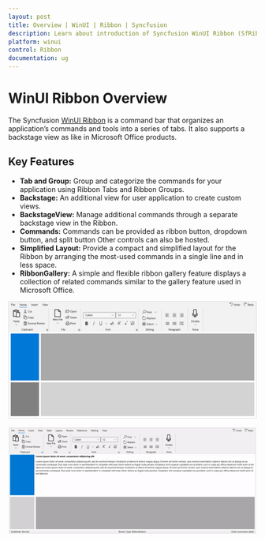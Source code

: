 ```yaml
---
layout: post
title: Overview | WinUI | Ribbon | Syncfusion 
description: Learn about introduction of Syncfusion WinUI Ribbon (SfRibbon) control, its feature and more details.
platform: winui
control: Ribbon
documentation: ug
---
```


# WinUI Ribbon Overview

The Syncfusion [WinUI Ribbon](https://www.syncfusion.com/winui-controls/ribbon) is a command bar that organizes an application’s commands and tools into a series of tabs. It also supports a backstage view as like in Microsoft Office products.

## Key Features ##

* **Tab and Group:** Group and categorize the commands for your application using Ribbon Tabs and Ribbon Groups.
* **Backstage:** An additional view for user application to create custom views.
* **BackstageView:** Manage additional commands through a separate backstage view in the Ribbon.
* **Commands:** Commands can be provided as ribbon button, dropdown button, and split button Other controls can also be hosted.
* **Simplified Layout:** Provide a compact and simplified layout for the Ribbon by arranging the most-used commands in a single line and in less space.
* **RibbonGallery:** A simple and flexible ribbon gallery feature displays a collection of related commands similar to the gallery feature used in Microsoft Office.


 ![Overview of WinUI SfRibbon control](Overview-images/Overview-image1.png)

 ![Overview of WinUI SfRibbon Backstage](Overview-images/Overview-image2.gif)




